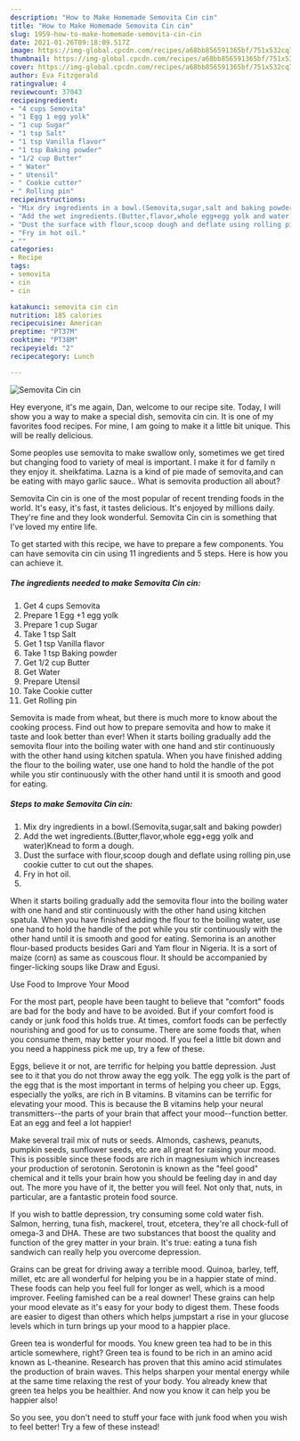 ```yaml
---
description: "How to Make Homemade Semovita Cin cin"
title: "How to Make Homemade Semovita Cin cin"
slug: 1959-how-to-make-homemade-semovita-cin-cin
date: 2021-01-26T09:18:09.517Z
image: https://img-global.cpcdn.com/recipes/a68bb856591365bf/751x532cq70/semovita-cin-cin-recipe-main-photo.jpg
thumbnail: https://img-global.cpcdn.com/recipes/a68bb856591365bf/751x532cq70/semovita-cin-cin-recipe-main-photo.jpg
cover: https://img-global.cpcdn.com/recipes/a68bb856591365bf/751x532cq70/semovita-cin-cin-recipe-main-photo.jpg
author: Eva Fitzgerald
ratingvalue: 4
reviewcount: 37043
recipeingredient:
- "4 cups Semovita"
- "1 Egg 1 egg yolk"
- "1 cup Sugar"
- "1 tsp Salt"
- "1 tsp Vanilla flavor"
- "1 tsp Baking powder"
- "1/2 cup Butter"
- " Water"
- " Utensil"
- " Cookie cutter"
- " Rolling pin"
recipeinstructions:
- "Mix dry ingredients in a bowl.(Semovita,sugar,salt and baking powder)"
- "Add the wet ingredients.(Butter,flavor,whole egg+egg yolk and water)Knead to form a dough."
- "Dust the surface with flour,scoop dough and deflate using rolling pin,use cookie cutter to cut out the shapes."
- "Fry in hot oil."
- ""
categories:
- Recipe
tags:
- semovita
- cin
- cin

katakunci: semovita cin cin 
nutrition: 185 calories
recipecuisine: American
preptime: "PT37M"
cooktime: "PT38M"
recipeyield: "2"
recipecategory: Lunch

---
```



![Semovita Cin cin](https://img-global.cpcdn.com/recipes/a68bb856591365bf/751x532cq70/semovita-cin-cin-recipe-main-photo.jpg)

Hey everyone, it's me again, Dan, welcome to our recipe site. Today, I will show you a way to make a special dish, semovita cin cin. It is one of my favorites food recipes. For mine, I am going to make it a little bit unique. This will be really delicious.

Some peoples use semovita to make swallow only, sometimes we get tired but changing food to variety of meal is important. I make it for d family n they enjoy it. sheikfatima. Lazna is a kind of pie made of semovita,and can be eating with mayo garlic sauce.. What is semovita production all about?

Semovita Cin cin is one of the most popular of recent trending foods in the world. It's easy, it's fast, it tastes delicious. It's enjoyed by millions daily. They're fine and they look wonderful. Semovita Cin cin is something that I've loved my entire life.


To get started with this recipe, we have to prepare a few components. You can have semovita cin cin using 11 ingredients and 5 steps. Here is how you can achieve it.

<!--inarticleads1-->

##### The ingredients needed to make Semovita Cin cin:

1. Get 4 cups Semovita
1. Prepare 1 Egg +1 egg yolk
1. Prepare 1 cup Sugar
1. Take 1 tsp Salt
1. Get 1 tsp Vanilla flavor
1. Take 1 tsp Baking powder
1. Get 1/2 cup Butter
1. Get  Water
1. Prepare  Utensil
1. Take  Cookie cutter
1. Get  Rolling pin


Semovita is made from wheat, but there is much more to know about the cooking process. Find out how to prepare semovita and how to make it taste and look better than ever! When it starts boiling gradually add the semovita flour into the boiling water with one hand and stir continuously with the other hand using kitchen spatula. When you have finished adding the flour to the boiling water, use one hand to hold the handle of the pot while you stir continuously with the other hand until it is smooth and good for eating. 

<!--inarticleads2-->

##### Steps to make Semovita Cin cin:

1. Mix dry ingredients in a bowl.(Semovita,sugar,salt and baking powder)
1. Add the wet ingredients.(Butter,flavor,whole egg+egg yolk and water)Knead to form a dough.
1. Dust the surface with flour,scoop dough and deflate using rolling pin,use cookie cutter to cut out the shapes.
1. Fry in hot oil.
1. 


When it starts boiling gradually add the semovita flour into the boiling water with one hand and stir continuously with the other hand using kitchen spatula. When you have finished adding the flour to the boiling water, use one hand to hold the handle of the pot while you stir continuously with the other hand until it is smooth and good for eating. Semorina is an another flour-based products besides Gari and Yam flour in Nigeria. It is a sort of maize (corn) as same as couscous flour. It should be accompanied by finger-licking soups like Draw and Egusi. 

Use Food to Improve Your Mood


For the most part, people have been taught to believe that "comfort" foods are bad for the body and have to be avoided. But if your comfort food is candy or junk food this holds true. At times, comfort foods can be perfectly nourishing and good for us to consume. There are some foods that, when you consume them, may better your mood. If you feel a little bit down and you need a happiness pick me up, try a few of these.

Eggs, believe it or not, are terrific for helping you battle depression. Just see to it that you do not throw away the egg yolk. The egg yolk is the part of the egg that is the most important in terms of helping you cheer up. Eggs, especially the yolks, are rich in B vitamins. B vitamins can be terrific for elevating your mood. This is because the B vitamins help your neural transmitters--the parts of your brain that affect your mood--function better. Eat an egg and feel a lot happier!

Make several trail mix of nuts or seeds. Almonds, cashews, peanuts, pumpkin seeds, sunflower seeds, etc are all great for raising your mood. This is possible since these foods are rich in magnesium which increases your production of serotonin. Serotonin is known as the "feel good" chemical and it tells your brain how you should be feeling day in and day out. The more you have of it, the better you will feel. Not only that, nuts, in particular, are a fantastic protein food source.

If you wish to battle depression, try consuming some cold water fish. Salmon, herring, tuna fish, mackerel, trout, etcetera, they're all chock-full of omega-3 and DHA. These are two substances that boost the quality and function of the grey matter in your brain. It's true: eating a tuna fish sandwich can really help you overcome depression. 

Grains can be great for driving away a terrible mood. Quinoa, barley, teff, millet, etc are all wonderful for helping you be in a happier state of mind. These foods can help you feel full for longer as well, which is a mood improver. Feeling famished can be a real downer! These grains can help your mood elevate as it's easy for your body to digest them. These foods are easier to digest than others which helps jumpstart a rise in your glucose levels which in turn brings up your mood to a happier place.

Green tea is wonderful for moods. You knew green tea had to be in this article somewhere, right? Green tea is found to be rich in an amino acid known as L-theanine. Research has proven that this amino acid stimulates the production of brain waves. This helps sharpen your mental energy while at the same time relaxing the rest of your body. You already knew that green tea helps you be healthier. And now you know it can help you be happier also!

So you see, you don't need to stuff your face with junk food when you wish to feel better! Try a few of these instead!

